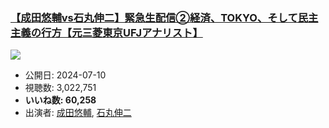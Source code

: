 ### [【成田悠輔vs石丸伸二】緊急生配信②経済、TOKYO、そして民主主義の行方【元三菱東京UFJアナリスト】](https://www.youtube.com/watch?v=zZ13VzNu83s)
[![](https://img.youtube.com/vi/zZ13VzNu83s/sddefault.jpg)](https://www.youtube.com/watch?v=zZ13VzNu83s)
-   公開日: 2024-07-10
-   視聴数: 3,022,751
-   **いいね数: 60,258**
-   出演者: [成田悠輔](/rehacq_fan/people/成田悠輔 "wikilink"), [石丸伸二](/rehacq_fan/people/石丸伸二 "wikilink")
